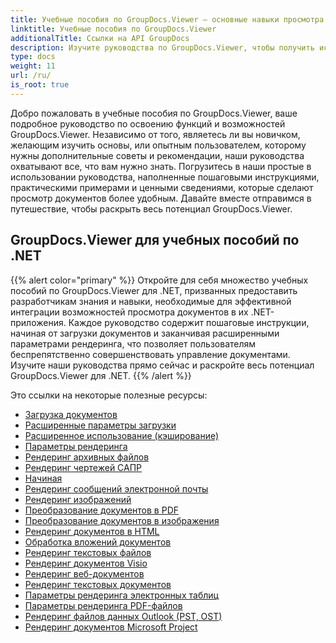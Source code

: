 ```yaml
---
title: Учебные пособия по GroupDocs.Viewer — основные навыки просмотра документов
linktitle: Учебные пособия по GroupDocs.Viewer
additionalTitle: Ссылки на API GroupDocs
description: Изучите руководства по GroupDocs.Viewer, чтобы получить исчерпывающие рекомендации по максимальному расширению возможностей просмотра документов. Раскройте весь его потенциал сегодня!
type: docs
weight: 11
url: /ru/
is_root: true
---
```


Добро пожаловать в учебные пособия по GroupDocs.Viewer, ваше подробное руководство по освоению функций и возможностей GroupDocs.Viewer. Независимо от того, являетесь ли вы новичком, желающим изучить основы, или опытным пользователем, которому нужны дополнительные советы и рекомендации, наши руководства охватывают все, что вам нужно знать. Погрузитесь в наши простые в использовании руководства, наполненные пошаговыми инструкциями, практическими примерами и ценными сведениями, которые сделают просмотр документов более удобным. Давайте вместе отправимся в путешествие, чтобы раскрыть весь потенциал GroupDocs.Viewer.

## GroupDocs.Viewer для учебных пособий по .NET
{{% alert color="primary" %}}
Откройте для себя множество учебных пособий по GroupDocs.Viewer для .NET, призванных предоставить разработчикам знания и навыки, необходимые для эффективной интеграции возможностей просмотра документов в их .NET-приложения. Каждое руководство содержит пошаговые инструкции, начиная от загрузки документов и заканчивая расширенными параметрами рендеринга, что позволяет пользователям беспрепятственно совершенствовать управление документами. Изучите наши руководства прямо сейчас и раскройте весь потенциал GroupDocs.Viewer для .NET.
{{% /alert %}}

Это ссылки на некоторые полезные ресурсы:
 
- [Загрузка документов](./net/loading-documents/)
- [Расширенные параметры загрузки](./net/advanced-loading/)
- [Расширенное использование (кэширование)](./net/advanced-usage-caching/)
- [Параметры рендеринга](./net/rendering-options/)
- [Рендеринг архивных файлов](./net/rendering-archive-files/)
- [Рендеринг чертежей САПР](./net/rendering-cad-drawings/)
- [Начиная](./net/getting-started/)
- [Рендеринг сообщений электронной почты](./net/rendering-email-messages/)
- [Рендеринг изображений](./net/image-rendering/)
- [Преобразование документов в PDF](./net/rendering-documents-pdf/)
- [Преобразование документов в изображения](./net/rendering-documents-images/)
- [Рендеринг документов в HTML](./net/rendering-documents-html/)
- [Обработка вложений документов](./net/processing-document-attachments/)
- [Рендеринг текстовых файлов](./net/rendering-text-files/)
- [Рендеринг документов Visio](./net/rendering-visio-documents/)
- [Рендеринг веб-документов](./net/rendering-web-documents/)
- [Рендеринг текстовых документов](./net/rendering-word-processing-documents/)
- [Параметры рендеринга электронных таблиц](./net/spreadsheet-rendering-options/)
- [Параметры рендеринга PDF-файлов](./net/pdf-rendering-options/)
- [Рендеринг файлов данных Outlook (PST, OST)](./net/rendering-outlook-data-files/)
- [Рендеринг документов Microsoft Project](./net/rendering-ms-project-documents/)
